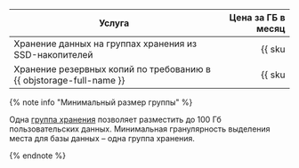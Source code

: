 | Услуга | Цена за ГБ в месяц |
| ----- | ----: |
| Хранение данных на группах хранения из SSD-накопителей | {{ sku|RUB|ydb.cluster.v1.ssd|month|string }} |
| Хранение резервных копий по требованию в {{ objstorage-full-name }} | {{ sku|RUB|ydb.db.backup.v1|month|string }} |

{% note info "Минимальный размер группы" %}

Одна [группа хранения](../../ydb/concepts/resources.md#storage-groups) позволяет разместить до 100 Гб пользовательских данных. Минимальная гранулярность выделения места для базы данных – одна группа хранения.

{% endnote %}
